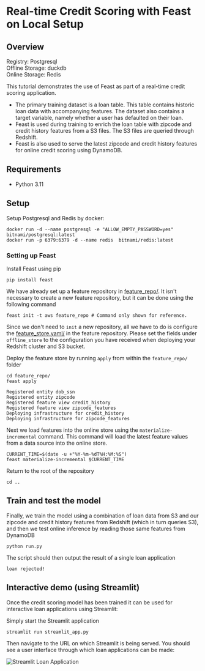 # Real-time Credit Scoring with Feast on Local Setup

## Overview

Registry: Postgresql  
Offline Storage: duckdb  
Online Storage: Redis  

This tutorial demonstrates the use of Feast as part of a real-time credit scoring application.
* The primary training dataset is a loan table. This table contains historic loan data with accompanying features. The dataset also contains a target variable, namely whether a user has defaulted on their loan.
* Feast is used during training to enrich the loan table with zipcode and credit history features from a S3 files. The S3 files are queried through Redshift.
* Feast is also used to serve the latest zipcode and credit history features for online credit scoring using DynamoDB.

## Requirements

* Python 3.11


## Setup
 
Setup Postgresql and Redis by docker:  

```
docker run -d --name postgresql -e "ALLOW_EMPTY_PASSWORD=yes" bitnami/postgresql:latest
docker run -p 6379:6379 -d --name redis  bitnami/redis:latest
```

### Setting up Feast

Install Feast using pip

```
pip install feast
```

We have already set up a feature repository in [feature_repo/](feature_repo/). It isn't necessary to create a new
feature repository, but it can be done using the following command
```
feast init -t aws feature_repo # Command only shown for reference.
```

Since we don't need to `init` a new repository, all we have to do is configure the 
[feature_store.yaml/](feature_repo/feature_store.yaml) in the feature repository. Please set the fields under
`offline_store` to the configuration you have received when deploying your Redshift cluster and S3 bucket.

Deploy the feature store by running `apply` from within the `feature_repo/` folder
```
cd feature_repo/
feast apply
```
```
Registered entity dob_ssn
Registered entity zipcode
Registered feature view credit_history
Registered feature view zipcode_features
Deploying infrastructure for credit_history
Deploying infrastructure for zipcode_features
```

Next we load features into the online store using the `materialize-incremental` command. This command will load the
latest feature values from a data source into the online store.

```
CURRENT_TIME=$(date -u +"%Y-%m-%dT%H:%M:%S")
feast materialize-incremental $CURRENT_TIME
```

Return to the root of the repository
```
cd ..
```

## Train and test the model

Finally, we train the model using a combination of loan data from S3 and our zipcode and credit history features from Redshift
(which in turn queries S3), and then we test online inference by reading those same features from DynamoDB 

```
python run.py
```
The script should then output the result of a single loan application
```
loan rejected!
```

## Interactive demo (using Streamlit)

Once the credit scoring model has been trained it can be used for interactive loan applications using Streamlit:

Simply start the Streamlit application
```
streamlit run streamlit_app.py
```
Then navigate to the URL on which Streamlit is being served. You should see a user interface through which loan applications can be made:

![Streamlit Loan Application](streamlit.png)
